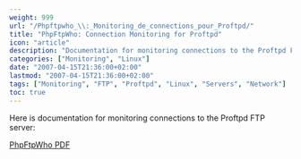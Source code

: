 ```yaml
---
weight: 999
url: "/Phpftpwho_\\:_Monitoring_de_connections_pour_Proftpd/"
title: "PhpFtpWho: Connection Monitoring for Proftpd"
icon: "article"
description: "Documentation for monitoring connections to the Proftpd FTP server."
categories: ["Monitoring", "Linux"]
date: "2007-04-15T21:36:00+02:00"
lastmod: "2007-04-15T21:36:00+02:00"
tags: ["Monitoring", "FTP", "Proftpd", "Linux", "Servers", "Network"]
toc: true
---
```


Here is documentation for monitoring connections to the Proftpd FTP server:

[PhpFtpWho PDF](/pdf/phpftpwho.pdf)